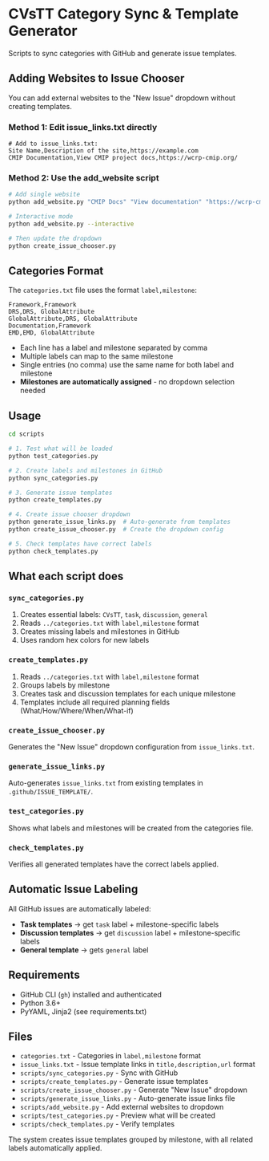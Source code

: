 # CVsTT Category Sync & Template Generator

Scripts to sync categories with GitHub and generate issue templates.

## Adding Websites to Issue Chooser

You can add external websites to the "New Issue" dropdown without creating templates.

### Method 1: Edit issue_links.txt directly
```
# Add to issue_links.txt:
Site Name,Description of the site,https://example.com
CMIP Documentation,View CMIP project docs,https://wcrp-cmip.org/
```

### Method 2: Use the add_website script
```bash
# Add single website
python add_website.py "CMIP Docs" "View documentation" "https://wcrp-cmip.org/"

# Interactive mode
python add_website.py --interactive

# Then update the dropdown
python create_issue_chooser.py
```

## Categories Format

The `categories.txt` file uses the format `label,milestone`:
```
Framework,Framework
DRS,DRS, GlobalAttribute
GlobalAttribute,DRS, GlobalAttribute
Documentation,Framework
EMD,EMD, GlobalAttribute
```

- Each line has a label and milestone separated by comma
- Multiple labels can map to the same milestone
- Single entries (no comma) use the same name for both label and milestone
- **Milestones are automatically assigned** - no dropdown selection needed

## Usage

```bash
cd scripts

# 1. Test what will be loaded
python test_categories.py

# 2. Create labels and milestones in GitHub
python sync_categories.py

# 3. Generate issue templates 
python create_templates.py

# 4. Create issue chooser dropdown
python generate_issue_links.py  # Auto-generate from templates
python create_issue_chooser.py  # Create the dropdown config

# 5. Check templates have correct labels
python check_templates.py
```

## What each script does

### `sync_categories.py`
1. Creates essential labels: `CVsTT`, `task`, `discussion`, `general`
2. Reads `../categories.txt` with `label,milestone` format
3. Creates missing labels and milestones in GitHub
4. Uses random hex colors for new labels

### `create_templates.py`
1. Reads `../categories.txt` with `label,milestone` format
2. Groups labels by milestone
3. Creates task and discussion templates for each unique milestone
4. Templates include all required planning fields (What/How/Where/When/What-if)

### `create_issue_chooser.py`
Generates the "New Issue" dropdown configuration from `issue_links.txt`.

### `generate_issue_links.py`
Auto-generates `issue_links.txt` from existing templates in `.github/ISSUE_TEMPLATE/`.

### `test_categories.py`
Shows what labels and milestones will be created from the categories file.

### `check_templates.py`
Verifies all generated templates have the correct labels applied.

## Automatic Issue Labeling

All GitHub issues are automatically labeled:
- **Task templates** → get `task` label + milestone-specific labels
- **Discussion templates** → get `discussion` label + milestone-specific labels  
- **General template** → gets `general` label

## Requirements

- GitHub CLI (`gh`) installed and authenticated
- Python 3.6+
- PyYAML, Jinja2 (see requirements.txt)

## Files

- `categories.txt` - Categories in `label,milestone` format
- `issue_links.txt` - Issue template links in `title,description,url` format
- `scripts/sync_categories.py` - Sync with GitHub
- `scripts/create_templates.py` - Generate issue templates
- `scripts/create_issue_chooser.py` - Generate "New Issue" dropdown
- `scripts/generate_issue_links.py` - Auto-generate issue links file
- `scripts/add_website.py` - Add external websites to dropdown
- `scripts/test_categories.py` - Preview what will be created
- `scripts/check_templates.py` - Verify templates

The system creates issue templates grouped by milestone, with all related labels automatically applied.
